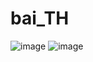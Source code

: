 # bai_TH
![image](https://github.com/user-attachments/assets/2e8e836a-4a9d-461a-9624-767a3b184611)
![image](https://github.com/user-attachments/assets/847ea9aa-a0cb-43d7-bbdc-cebe52a3f08a)


